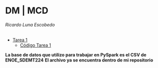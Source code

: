 # DM | MCD
###### Ricardo Luna Escobedo

- [Tarea 1](./Clase/Tarea%201/Tarea%201.pdf)
  - [Código Tarea 1](./Clase/Tarea%201/Tarea%201.ipynb)

**La base de datos que utilizo para trabajar en PySpark es el CSV de ENOE_SDEMT224**
**El archivo ya se encuentra dentro de mi repositorio**
